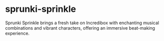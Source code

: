 # sprunki-sprinkle
Sprunki Sprinkle brings a fresh take on Incredibox with enchanting musical combinations and vibrant characters, offering an immersive beat-making experience.
